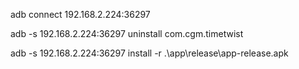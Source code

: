 adb connect 192.168.2.224:36297 

adb -s 192.168.2.224:36297 uninstall com.cgm.timetwist 

adb -s 192.168.2.224:36297 install -r .\app\release\app-release.apk 
